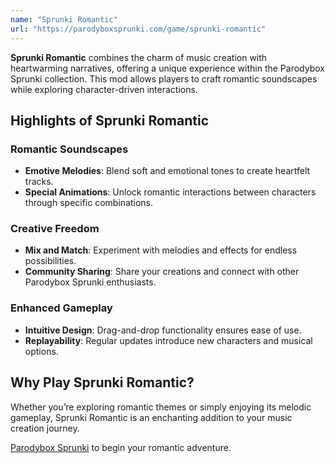 ```yaml
---
name: "Sprunki Romantic"
url: "https://parodyboxsprunki.com/game/sprunki-romantic"
---
```


**Sprunki Romantic** combines the charm of music creation with heartwarming narratives, offering a unique experience within the Parodybox Sprunki collection. This mod allows players to craft romantic soundscapes while exploring character-driven interactions.

## Highlights of Sprunki Romantic

### **Romantic Soundscapes**
- **Emotive Melodies**: Blend soft and emotional tones to create heartfelt tracks.
- **Special Animations**: Unlock romantic interactions between characters through specific combinations.

### **Creative Freedom**
- **Mix and Match**: Experiment with melodies and effects for endless possibilities.
- **Community Sharing**: Share your creations and connect with other Parodybox Sprunki enthusiasts.

### **Enhanced Gameplay**
- **Intuitive Design**: Drag-and-drop functionality ensures ease of use.
- **Replayability**: Regular updates introduce new characters and musical options.

## Why Play Sprunki Romantic?

Whether you’re exploring romantic themes or simply enjoying its melodic gameplay, Sprunki Romantic is an enchanting addition to your music creation journey.

[Parodybox Sprunki](https://parodyboxsprunki.com/game/sprunki-romantic) to begin your romantic adventure.
